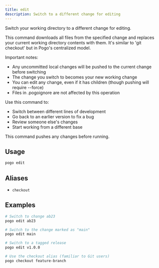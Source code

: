 ```yaml
---
title: edit
description: Switch to a different change for editing
---
```


Switch your working directory to a different change for editing.

This command downloads all files from the specified change and replaces your
current working directory contents with them. It's similar to 'git checkout'
but in Pogo's centralized model.

Important notes:
- Any uncommitted local changes will be pushed to the current change before switching
- The change you switch to becomes your new working change
- You can edit any change, even if it has children (though pushing will require --force)
- Files in .pogoignore are not affected by this operation

Use this command to:
- Switch between different lines of development
- Go back to an earlier version to fix a bug
- Review someone else's changes
- Start working from a different base

This command pushes any changes before running.

## Usage

```bash
pogo edit
```

## Aliases

- `checkout`

## Examples

```bash
# Switch to change ab23
pogo edit ab23

# Switch to the change marked as "main"
pogo edit main

# Switch to a tagged release
pogo edit v1.0.0

# Use the checkout alias (familiar to Git users)
pogo checkout feature-branch
```

